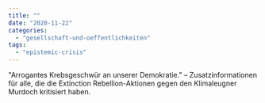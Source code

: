 ```yaml
---
title: ""
date: "2020-11-22"
categories: 
  - "gesellschaft-und-oeffentlichkeiten"
tags: 
  - "epistemic-crisis"
---
```


"Arrogantes Krebsgeschwür an unserer Demokratie." – Zusatzinformationen für alle, die die Extinction Rebellion-Aktionen gegen den Klimaleugner Murdoch kritisiert haben.
